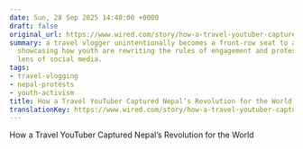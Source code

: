 ```yaml
---
date: Sun, 28 Sep 2025 14:40:00 +0000
draft: false
original_url: https://www.wired.com/story/how-a-travel-youtuber-captured-nepals-revolution-for-the-world/
summary: a travel vlogger unintentionally becomes a front-row seat to a revolution,
  showcasing how youth are rewriting the rules of engagement and protest through the
  lens of social media.
tags:
- travel-vlogging
- nepal-protests
- youth-activism
title: How a Travel YouTuber Captured Nepal’s Revolution for the World
translationKey: https://www.wired.com/story/how-a-travel-youtuber-captured-nepals-revolution-for-the-world/
---
```


How a Travel YouTuber Captured Nepal’s Revolution for the World